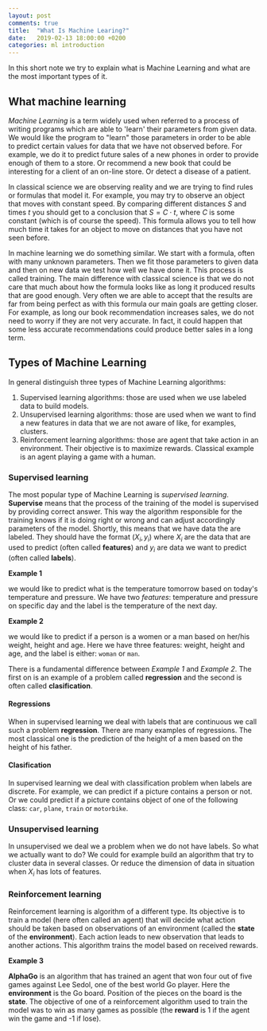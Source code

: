 ```yaml
---
layout: post
comments: true
title:  "What Is Machine Learing?"
date:   2019-02-13 18:00:00 +0200
categories: ml introduction
---
```


In this short note we try to explain what is Machine Learning and what are the most important types
of it.

## What machine learning

_Machine Learning_ is a term widely used when referred to a process of writing programs which are
able to 'learn' their parameters from given data. We would like the program to "learn" those
parameters in order to be able to predict certain values for data that we have not observed
before. For example, we do it to predict future sales of a new phones in order to provide enough of
them to a store. Or recommend a new book that could be interesting for a client of an on-line
store. Or detect a disease of a patient.

In classical science we are observing reality and we are trying to find rules or formulas that model
it. For example, you may try to observe an object that moves with constant speed. By comparing
different distances $S$ and times $t$ you should get to a conclusion that $S = C \cdot t$, where $C$
is some constant (which is of course the speed). This formula allows you to tell how much time it
takes for an object to move on distances that you have not seen before.

In machine learning we do something similar. We start with a formula, often with many unknown
parameters. Then we fit those parameters to given data and then on new data we test how well we have
done it. This process is called training. The main difference with classical science is that we do
not care that much about how the formula looks like as long it produced results that are good
enough. Very often we are able to accept that the results are far from being perfect as with this
formula our main goals are getting closer. For example, as long our book recommendation increases
sales, we do not need to worry if they are not very accurate. In fact, it could happen that some
less accurate recommendations could produce better sales in a long term.

## Types of Machine Learning

In general distinguish three types of Machine Learning algorithms:
1. Supervised learning algorithms: those are used when we use labeled data to build models.
2. Unsupervised learning algorithms: those are used when we want to find a new features in data that
   we are not aware of like, for examples, clusters.
3. Reinforcement learning algorithms: those are agent that take action in an environment. Their
   objective is to maximize rewards. Classical example is an agent playing a game with a human.

### Supervised learning 

The most popular type of Machine Learning is _supervised learning_. __Supervise__ means that the
process of the training of the model is supervised by providing correct answer. This way the
algorithm responsible for the training knows if it is doing right or wrong and can adjust
accordingly parameters of the model. Shortly, this means that we have data the are labeled. They
should have the format $(X_i, y_i)$ where $X_i$ are the data that are used to predict (often called
__features__) and $y_i$ are data we want to predict (often called __labels__). 


__Example 1__

we would like to predict what is the temperature tomorrow based on today's temperature
and pressure. We have two _features_: temperature and pressure on specific day and the label is the
temperature of the next day.

__Example 2__

we would like to predict if a person is a women or a man based on her/his weight, height and
age. Here we have three features: weight, height and age, and the label is either: `woman` or `man`.

There is a fundamental difference between _Example 1_ and _Example 2_. The first on is an example of
a problem called __regression__ and the second is often called __clasification__.

#### Regressions

When in supervised learning we deal with labels that are continuous we call such a problem
__regression__. There are many examples of regressions. The most classical one is the prediction of
the height of a men based on the height of his father. 

#### Clasification

In supervised learning we deal with classification problem when labels are discrete. For example, we
can predict if a picture contains a person or not. Or we could predict if a picture contains object
of one of the following class: `car`, `plane`, `train` or  `motorbike`. 

### Unsupervised learning

In unsupervised we deal we a problem when we do not have labels. So what we actually want to do? We
could for example build an algorithm that try to cluster data in several classes. Or reduce the
dimension of data in situation when $X_i$ has lots of features. 

### Reinforcement learning 

Reinforcement learning is algorithm of a different type. Its objective is to train a model (here
often called an agent) that will decide what action should be taken based on observations of an
environment (called the __state__ of the __environment__). Each action leads to new observation that
leads to another actions. This algorithm trains the model based on received rewards.

__Example 3__

__AlphaGo__ is an algorithm that has trained an agent that won four out of five games against Lee
Sedol, one of the best world Go player. Here the __environment__ is the Go board. Position of the
pieces on the board is the __state__. The objective of one of a reinforcement algorithm used to
train the model was to win as many games as possible (the __reward__ is 1 if the agent win the game
and -1 if lose).


